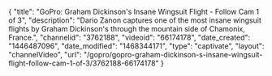 {
    "title": "GoPro: Graham Dickinson's Insane Wingsuit Flight - Follow Cam 1 of 3",
    "description": "Dario Zanon captures one of the most insane wingsuit flights by Graham Dickinson's through the mountain side of Chamonix, France.",
    "channelid": "3762188",
    "videoid": "66174178",
    "date_created": "1446487096",
    "date_modified": "1468344171",
    "type": "captivate",
    "layout": "channelVideo",
    "url": "\/gopro\/gopro-graham-dickinson-s-insane-wingsuit-flight-follow-cam-1-of-3\/3762188-66174178"
}